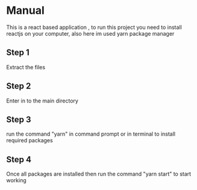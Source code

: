 # Manual

This is a react based application , to run this project you need to install reactjs on your computer, also here im used yarn package manager 

## Step 1

Extract the files

## Step 2

Enter in to the main directory

## Step 3

run the command "yarn" in command prompt or in terminal to install required packages

## Step 4

Once all packages are installed then run the command "yarn start" to start working
